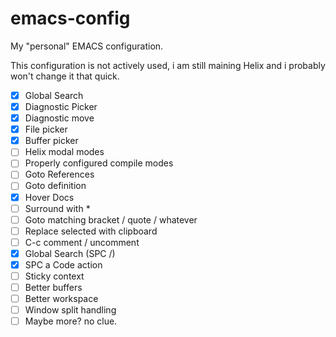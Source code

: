 # emacs-config

My "personal" EMACS configuration.

This configuration is not actively used, i am still maining Helix and i probably won't change it that quick.

- [x] Global Search
- [x] Diagnostic Picker
- [x] Diagnostic move
- [x] File picker
- [x] Buffer picker
- [ ] Helix modal modes
- [ ] Properly configured compile modes
- [ ] Goto References
- [ ] Goto definition
- [x] Hover Docs
- [ ] Surround with *
- [ ] Goto matching bracket / quote / whatever
- [ ] Replace selected with clipboard
- [ ] C-c comment / uncomment
- [x] Global Search (SPC /)
- [x] SPC a Code action
- [ ] Sticky context
- [ ] Better buffers
- [ ] Better workspace
- [ ] Window split handling
- [ ] Maybe more? no clue.
